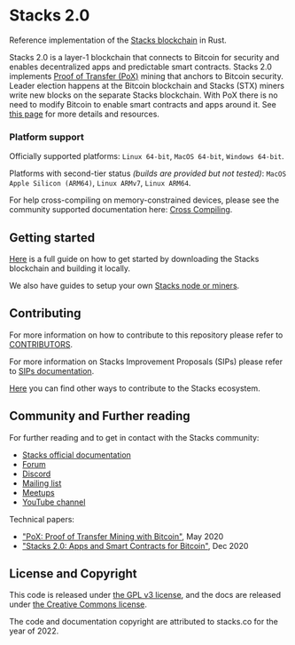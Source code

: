 # Stacks 2.0

Reference implementation of the [Stacks blockchain](https://github.com/stacks-network/stacks) in Rust.

Stacks 2.0 is a layer-1 blockchain that connects to Bitcoin for security and enables decentralized apps and predictable smart contracts. Stacks 2.0 implements [Proof of Transfer (PoX)](https://community.stacks.org/pox) mining that anchors to Bitcoin security. Leader election happens at the Bitcoin blockchain and Stacks (STX) miners write new blocks on the separate Stacks blockchain. With PoX there is no need to modify Bitcoin to enable smart contracts and apps around it. See [this page](https://github.com/stacks-network/stacks) for more details and resources.

### Platform support

Officially supported platforms: `Linux 64-bit`, `MacOS 64-bit`, `Windows 64-bit`.

Platforms with second-tier status _(builds are provided but not tested)_: `MacOS Apple Silicon (ARM64)`, `Linux ARMv7`, `Linux ARM64`.

For help cross-compiling on memory-constrained devices, please see the community supported documentation here: [Cross Compiling](https://github.com/dantrevino/cross-compiling-stacks-blockchain/blob/master/README.md).


## Getting started

[Here](http://docs.stacks.co/docs/blockchain/) is a full guide on how to get started by downloading the Stacks blockchain and building it locally.

We also have guides to setup your own [Stacks node or miners](https://docs.stacks.co/docs/nodes-and-miners/).

## Contributing

For more information on how to contribute to this repository please refer to [CONTRIBUTORS](CONTRIBUTORS).

For more information on Stacks Improvement Proposals (SIPs) please refer to [SIPs documentation](https://docs.stacks.co/docs/governance/sips).

[Here](https://docs.stacks.co/docs/contribute/) you can find other ways to contribute to the Stacks ecosystem. 

## Community and Further reading

For further reading and to get in contact with the Stacks community:

* [Stacks official documentation](https://docs.stacks.co/)
* [Forum](https://forum.stacks.org)
* [Discord](https://discord.com/invite/XYdRyhf)
* [Mailing list](https://newsletter.stacks.org/)
* [Meetups](https://www.meetup.com/topics/blockstack/)
* [YouTube channel](https://www.youtube.com/channel/UC3J2iHnyt2JtOvtGVf_jpHQ)

Technical papers:

- ["PoX: Proof of Transfer Mining with Bitcoin"](https://community.stacks.org/pox), May 2020
- ["Stacks 2.0: Apps and Smart Contracts for Bitcoin"](https://stacks.org/stacks), Dec 2020

## License and Copyright

This code is released under [the GPL v3 license](https://www.gnu.org/licenses/quick-guide-gplv3.en.html), and the docs are released under [the Creative Commons license](https://creativecommons.org/).

The code and documentation copyright are attributed to stacks.co for the year of 2022.
